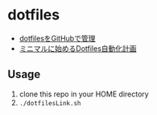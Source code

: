 # dotfiles

- [dotfilesをGitHubで管理](https://qiita.com/okamos/items/7f5461814e8ed8916870)
- [ミニマルに始めるDotfiles自動化計画](https://qiita.com/okamos/items/40966158d0271ae7198b)

## Usage

1. clone this repo in your HOME directory
2. `./dotfilesLink.sh`
